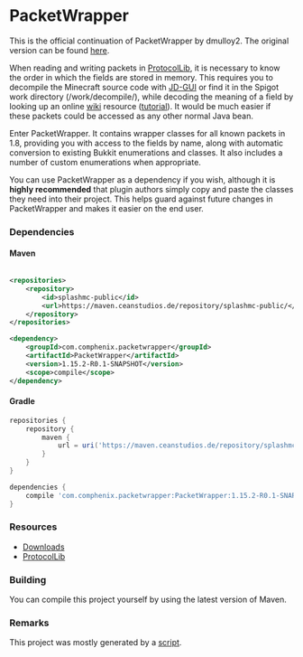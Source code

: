 # PacketWrapper

This is the official continuation of PacketWrapper by dmulloy2. The original version can be found [here](https://github.com/aadnk/PacketWrapper).

When reading and writing packets in [ProtocolLib](http://www.spigotmc.org/resources/protocollib.1997/), it is necessary to know the order in which the fields are stored in memory. This requires you to decompile the Minecraft source code with [JD-GUI](http://jd.benow.ca/) or find it in the Spigot work directory (/work/decompile/), while decoding the meaning of a field by looking up an online [wiki](http://www.wiki.vg/Protocol) resource ([tutorial](http://forums.bukkit.org/threads/lib-1-4-6-protocollib-2-0-0-safely-and-easily-modify-sent-and-recieved-packets.101035/page-2#post-1366140)). It would be much easier if these packets could be accessed as any other normal Java bean. 

Enter PacketWrapper. It contains wrapper classes for all known packets in 1.8, providing you with access to the fields by name, along with automatic conversion to existing Bukkit enumerations and classes. It also includes a number of custom enumerations when appropriate.

You can use PacketWrapper as a dependency if you wish, although it is **highly recommended** that plugin authors simply copy and paste the classes they need into their project. This helps guard against future changes in PacketWrapper and makes it easier on the end user.

### Dependencies

#### Maven
```xml

<repositories>
    <repository>
        <id>splashmc-public</id>
        <url>https://maven.ceanstudios.de/repository/splashmc-public/</url>
    </repository>
</repositories>

<dependency>
    <groupId>com.comphenix.packetwrapper</groupId>
    <artifactId>PacketWrapper</artifactId>
    <version>1.15.2-R0.1-SNAPSHOT</version>
    <scope>compile</scope>
</dependency>
```

#### Gradle
```groovy
repositories {
    repository {
        maven {
            url = uri('https://maven.ceanstudios.de/repository/splashmc-public/')
        }
    }
}

dependencies {
    compile 'com.comphenix.packetwrapper:PacketWrapper:1.15.2-R0.1-SNAPSHOT'
}
```

### Resources
* [Downloads](http://ci.dmulloy2.net/job/PacketWrapper/)
* [ProtocolLib](http://www.spigotmc.org/resources/protocollib.1997/)

### Building
You can compile this project yourself by using the latest version of Maven.


### Remarks
This project was mostly generated by a [script](https://github.com/aadnk/Wrappit). 
